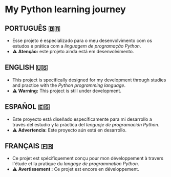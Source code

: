 # My Python learning journey

## PORTUGUÊS 🇧🇷
- Esse projeto é especializado para o meu desenvolvimento com os estudos e prática com a *linguagem de programação Python*.
- ⚠️ **Atenção:** este projeto ainda está em desenvolvimento.

## ENGLISH 🇺🇸
- This project is specifically designed for my development through studies and practice with the *Python programming language*.
- ⚠️ **Warning:** This project is still under development.

## ESPAÑOL 🇪🇸
- Este proyecto está diseñado específicamente para mi desarrollo a través del estudio y la práctica del *lenguaje de programación Python*.
- ⚠️ **Advertencia:** Este proyecto aún está en desarrollo.

## FRANÇAIS 🇫🇷
- Ce projet est spécifiquement conçu pour mon développement à travers l'étude et la pratique du *langage de programmation Python*.
- ⚠️ **Avertissement :** Ce projet est encore en développement.
